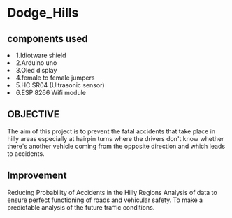 <h1>Dodge_Hills</h1>

</h2>
<h2>components used</h2>
<li>1.Idiotware shield</li>
<li>2.Arduino uno</li>
<li>3.Oled display</li>
<li>4.female to female jumpers</li>
<li>5.HC SR04 (Ultrasonic sensor)</li>
<li>6.ESP 8266 Wifi module</li>
<h2>OBJECTIVE</h2>
<p>
The aim of this project is to prevent the fatal accidents that take place in hilly areas
especially at hairpin turns where the drivers don't know whether there's another vehicle 
coming from the opposite direction and which leads to accidents.
</p>
<h2>Improvement</h2>
<p>Reducing Probability of Accidents in the Hilly Regions
Analysis of data to ensure perfect functioning of roads and vehicular safety.
To make a predictable analysis of the future traffic conditions.
</p>

